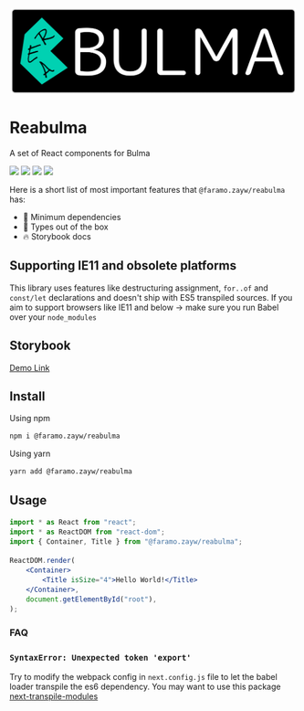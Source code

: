 <p align="center">
  <img src="./icon.png" width="500px" height="150px" />
</p>


# Reabulma

A set of React components for Bulma

![](https://badgen.net/bundlephobia/min/@faramo.zayw/reabulma)
![](https://badgen.net/npm/v/@faramo.zayw/reabulma)
![](https://badgen.net/npm/types/@faramo.zayw/reabulma)
![](https://badgen.net/bundlephobia/dependency-count/@faramo.zayw/reabulma)

Here is a short list of most important features that `@faramo.zayw/reabulma` has:

- 🚀 Minimum dependencies
- 🔨 Types out of the box
- 🔥 Storybook docs

## Supporting IE11 and obsolete platforms

This library uses features like destructuring assignment, `for..of` and `const/let` declarations and doesn't ship with ES5 transpiled sources. If you aim to support browsers like IE11 and below → make sure you run Babel over your `node_modules`

## Storybook

[Demo Link](https://reabulma.vercel.app/)

## Install

Using npm

```sh
npm i @faramo.zayw/reabulma
```

Using yarn

```sh
yarn add @faramo.zayw/reabulma
```

## Usage

```jsx
import * as React from "react";
import * as ReactDOM from "react-dom";
import { Container, Title } from "@faramo.zayw/reabulma";

ReactDOM.render(
	<Container>
		<Title isSize="4">Hello World!</Title>
	</Container>,
	document.getElementById("root"),
);
```

### FAQ

### `SyntaxError: Unexpected token 'export'`
Try to modify the webpack config in `next.config.js` file to let the babel loader transpile the es6 dependency. You may want to use this package [next-transpile-modules](https://github.com/martpie/next-transpile-modules#readme)

